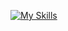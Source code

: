 [![My Skills](https://skillicons.dev/icons?i=linux,neovim,git,go,cpp,java,bash,cs,ts,html,css,docker&perline=4)](https://mert.nrw/info)
